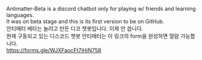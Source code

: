Antimatter-Beta is a discord chatbot only for playing w/ friends and learning languages.\
It was on beta stage and this is its first version to be on GitHub.\
안티매터 베타는 놀려고 만든 디코 챗봇입니다. 이제 안 씁니다.\
현재 구동되고 있는 디스코드 챗봇 안티매터는 이 링크의 form을 완성하면 열람 가능합니다.\
https://forms.gle/WJXFaocFt7iHiN758
